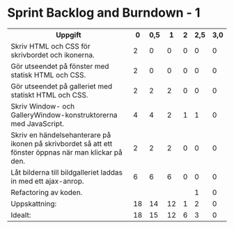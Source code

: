 # Sprint Backlog and Burndown - 1
<table>
    <tr>
        <th>Uppgift</th>
        <th>0</th>
        <th>0,5</th>
        <th>1</th>
        <th>2</th>
        <th>2,5</th>
        <th>3,0</th>
    </tr>
    <tr>
        <td>Skriv HTML och CSS för skrivbordet och ikonerna.</td>
        <td>2</td>
        <td>0</td>
        <td>0</td>
        <td>0</td>
        <td>0</td>
        <td>0</td>
    </tr>
    <tr>
        <td>Gör utseendet på fönster med statisk HTML och CSS.</td>
        <td>2</td>
        <td>0</td>
        <td>0</td>
        <td>0</td>
        <td>0</td>
        <td>0</td>
    </tr>
    <tr>
        <td>Gör utseendet på galleriet med statiskt HTML och CSS.</td>
        <td>2</td>
        <td>2</td>
        <td>2</td>
        <td>0</td>
        <td>0</td>
        <td>0</td>
    </tr>
    <tr>
        <td>Skriv Window- och GalleryWindow-konstruktorerna med JavaScript.</td>
        <td>4</td>
        <td>4</td>
        <td>2</td>
        <td>1</td>
        <td>1</td>
        <td>0</td>
    </tr>
    <tr>
        <td>Skriv en händelsehanterare på ikonen på skrivbordet så att ett 
        fönster öppnas när man klickar på den.</td>
        <td>2</td>
        <td>2</td>
        <td>2</td>
        <td>0</td>
        <td>0</td>
        <td>0</td>
    </tr>
    <tr>
        <td>Låt bilderna till bildgalleriet laddas in med ett ajax-anrop.</td>
        <td>6</td>
        <td>6</td>
        <td>6</td>
        <td>0</td>
        <td>0</td>
        <td>0</td>
    </tr>
    <tr>
        <td>Refactoring av koden.</td>
        <td></td>
        <td></td>
        <td></td>
        <td></td>
        <td>1</td>
        <td>0</td>
    </tr>
    <tr>
        <td>Uppskattning:</td>
        <td>18</td>
        <td>14</td>
        <td>12</td>
        <td>1</td>
        <td>2</td>
        <td>0</td>
    </tr>
    <tr>
        <td>Idealt:</td>
        <td>18</td>
        <td>15</td>
        <td>12</td>
        <td>6</td>
        <td>3</td>
        <td>0</td>
    </tr>
</table>